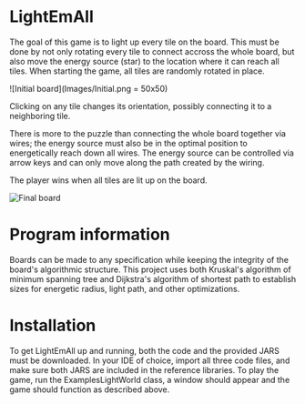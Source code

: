 # LightEmAll

The goal of this game is to light up every tile on the board. This must be done by not only rotating every tile to connect accross the whole board, but also move the energy source (star) to the location where it can reach all tiles. 
When starting the game, all tiles are randomly rotated in place.

![Initial board](Images/Initial.png = 50x50)

Clicking on any tile changes its orientation, possibly connecting it to a neighboring tile. 

There is more to the puzzle than connecting the whole board together via wires; the energy source must also be in the optimal position to energetically reach down all wires. The energy source can be controlled via arrow keys and can only move along the path created by the wiring. 

The player wins when all tiles are lit up on the board.

![Final board](Images/s3.png=50x50)

# Program information

Boards can be made to any specification while keeping the integrity of the board's algorithmic structure.
This project uses both Kruskal's algorithm of minimum spanning tree and Dijkstra's algorithm of shortest path to establish sizes for energetic radius, light path, and other optimizations. 

# Installation

To get LightEmAll up and running, both the code and the provided JARS must be downloaded. In your IDE of choice, import all three code files, and make sure both JARS are included in the reference libraries. To play the game, run the ExamplesLightWorld class, a window should appear and the game should function as described above.
